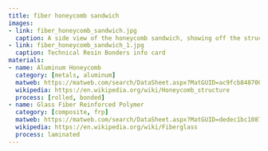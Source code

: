 ```yaml
---
title: fiber honeycomb sandwich
images:
- link: fiber_honeycomb_sandwich.jpg
  caption: A side view of the honeycomb sandwich, showing off the structure of the honeycomb
- link: fiber_honeycomb_sandwich_1.jpg
  caption: Technical Resin Bonders info card 
materials:
- name: Aluminum Honeycomb
  category: [metals, aluminum]
  matweb: https://matweb.com/search/DataSheet.aspx?MatGUID=ac9fcb848700469a838d6b61df51f885
  wikipedia: https://en.wikipedia.org/wiki/Honeycomb_structure
  process: [rolled, bonded]
- name: Glass Fiber Reinforced Polymer
  category: [composite, frp]
  matweb: https://matweb.com/search/DataSheet.aspx?MatGUID=dedec1bc1087419cb6fd288aeaf579be
  wikipedia: https://en.wikipedia.org/wiki/Fiberglass
  process: laminated
---
```


